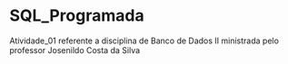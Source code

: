 # SQL_Programada
Atividade_01 referente a disciplina de Banco de Dados II ministrada pelo professor Josenildo Costa da Silva

